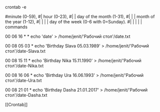 crontab -e

#minute (0-59),
#|	hour (0-23),
#|	|	day of the month (1-31),
#|	|	|	month of the year (1-12),
#|	|	|	|	day of the week (0-6 with 0=Sunday).
#|	|	|	|	|	commands

00 06 16 * * echo 'date' > /home/jenit/'Рабочий стол'/date.txt  

00 08 05 03 * echo 'Birthday Slava 05.03.1989' > /home/jenit/'Рабочий стол'/date-Slava.txt 

00 08 15 11 * echo 'Birthday Nika 15.11.1990' > /home/jenit/'Рабочий стол'/date-Nika.txt   

00 08 16 06 * echo 'Birthday Ura 16.06.1993' > /home/jenit/'Рабочий стол'/date-Ura.txt  

00 08 21 01 * echo 'Birthday Dasha 21.01.2017' > /home/jenit/'Рабочий стол'/date-Dasha.txt  

[[Crontab]]


